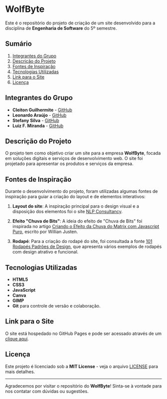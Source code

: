 # WolfByte

Este é o repositório do projeto de criação de um site desenvolvido para a disciplina de **Engenharia de Software** do 5º semestre.

## Sumário
1. [Integrantes do Grupo](#integrantes-do-grupo)
2. [Descrição do Projeto](#descrição-do-projeto)
3. [Fontes de Inspiração](#fontes-de-inspiração)
4. [Tecnologias Utilizadas](#tecnologias-utilizadas)
5. [Link para o Site](#link-para-o-site)
6. [Licença](#licença)

## Integrantes do Grupo
* **Cleiton Guilhermite** - [GitHub](https://github.com/Draky-Rollgard)
* **Leonardo Araújo** - [GitHub](https://github.com/LeoAboard)
* **Stefany Silva** - [GitHub](https://github.com/stefanytk)
* **Luiz F. Miranda** - [GitHub](https://github.com/lfelipemi)

## Descrição do Projeto
O projeto tem como objetivo criar um site para a empresa **WolfByte**, focada em soluções digitais e serviços de desenvolvimento web. O site foi projetado para apresentar os produtos e serviços da empresa.

## Fontes de Inspiração
Durante o desenvolvimento do projeto, foram utilizadas algumas fontes de inspiração para guiar a criação do layout e de elementos interativos:

1. **Layout do site**: A inspiração principal para o design visual e a disposição dos elementos foi o site [NLP Consultancy](https://nlpconsultancy.com/).
   
2. **Efeito "Chuva de Bits"**: A ideia do efeito de "Chuva de Bits" foi inspirada no artigo [Criando o Efeito da Chuva do Matrix com Javascript Puro](https://willianjusten.com.br/criando-o-efeito-da-chuva-do-matrix-com-javascript-puro), escrito por Willian Justen.

3. **Rodapé**: Para a criação do rodapé do site, foi consultada a fonte [101 Rodapés Padrões de Design](https://ember.com.br/101-rodapes-padroes-de-design/?srsltid=AfmBOop2WOWZRXUbcnZ2832lwbQcHQ28i0PR2mIyXW8YmVrvex4kD7uK), que apresenta vários exemplos de rodapés com design atrativo e funcional.

## Tecnologias Utilizadas
- **HTML5**
- **CSS3**
- **JavaScript**
- **Canva**
- **GIMP**
- **Git** para controle de versão e colaboração.

## Link para o Site
O site está hospedado no GitHub Pages e pode ser acessado através de um [clique aqui](https://lfelipemi.github.io/WolfByte/home).


## Licença

Este projeto é licenciado sob a **MIT License** - veja o arquivo [LICENSE](LICENSE) para mais detalhes.

---

Agradecemos por visitar o repositório do **WolfByte**! Sinta-se à vontade para nos contatar com dúvidas ou sugestões.

